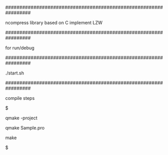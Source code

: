 #################################################################

ncompress library based on C implement LZW 

#################################################################


for run/debug

#################################################################


./start.sh


#################################################################


compile steps

$$$$$$$$$$$$$$$$$$$$$$$$$$$$$$$$$$$$$$$$$$$$$$$$$$$$$$$$$$$$$$$$$

qmake -project

qmake Sample.pro

make

$$$$$$$$$$$$$$$$$$$$$$$$$$$$$$$$$$$$$$$$$$$$$$$$$$$$$$$$$$$$$$$$$